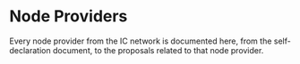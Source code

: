# Node Providers

Every node provider from the IC network is documented here, from the
self-declaration document, to the proposals related to that node provider.

